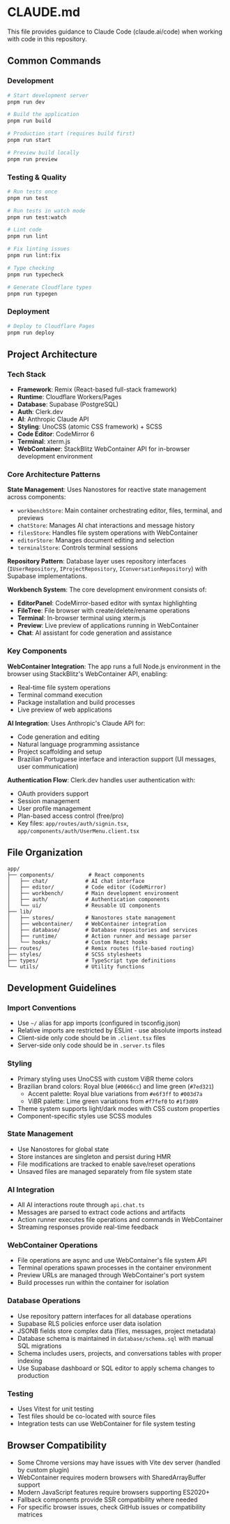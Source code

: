 # CLAUDE.md

This file provides guidance to Claude Code (claude.ai/code) when working with code in this repository.

## Common Commands

### Development
```bash
# Start development server
pnpm run dev

# Build the application
pnpm run build

# Production start (requires build first)
pnpm run start

# Preview build locally
pnpm run preview
```

### Testing & Quality
```bash
# Run tests once
pnpm run test

# Run tests in watch mode
pnpm run test:watch

# Lint code
pnpm run lint

# Fix linting issues
pnpm run lint:fix

# Type checking
pnpm run typecheck

# Generate Cloudflare types
pnpm run typegen
```

### Deployment
```bash
# Deploy to Cloudflare Pages
pnpm run deploy
```

## Project Architecture

### Tech Stack
- **Framework**: Remix (React-based full-stack framework)
- **Runtime**: Cloudflare Workers/Pages
- **Database**: Supabase (PostgreSQL)
- **Auth**: Clerk.dev
- **AI**: Anthropic Claude API
- **Styling**: UnoCSS (atomic CSS framework) + SCSS
- **Code Editor**: CodeMirror 6
- **Terminal**: xterm.js
- **WebContainer**: StackBlitz WebContainer API for in-browser development environment

### Core Architecture Patterns

**State Management**: Uses Nanostores for reactive state management across components:
- `workbenchStore`: Main container orchestrating editor, files, terminal, and previews
- `chatStore`: Manages AI chat interactions and message history  
- `filesStore`: Handles file system operations with WebContainer
- `editorStore`: Manages document editing and selection
- `terminalStore`: Controls terminal sessions

**Repository Pattern**: Database layer uses repository interfaces (`IUserRepository`, `IProjectRepository`, `IConversationRepository`) with Supabase implementations.

**Workbench System**: The core development environment consists of:
- **EditorPanel**: CodeMirror-based editor with syntax highlighting
- **FileTree**: File browser with create/delete/rename operations
- **Terminal**: In-browser terminal using xterm.js
- **Preview**: Live preview of applications running in WebContainer
- **Chat**: AI assistant for code generation and assistance

### Key Components

**WebContainer Integration**: The app runs a full Node.js environment in the browser using StackBlitz's WebContainer API, enabling:
- Real-time file system operations
- Terminal command execution
- Package installation and build processes
- Live preview of web applications

**AI Integration**: Uses Anthropic's Claude API for:
- Code generation and editing
- Natural language programming assistance
- Project scaffolding and setup
- Brazilian Portuguese interface and interaction support (UI messages, user communication)

**Authentication Flow**: Clerk.dev handles user authentication with:
- OAuth providers support
- Session management
- User profile management
- Plan-based access control (free/pro)
- Key files: `app/routes/auth/signin.tsx`, `app/components/auth/UserMenu.client.tsx`

## File Organization

```
app/
├── components/           # React components
│   ├── chat/            # AI chat interface
│   ├── editor/          # Code editor (CodeMirror)
│   ├── workbench/       # Main development environment
│   ├── auth/            # Authentication components
│   └── ui/              # Reusable UI components
├── lib/
│   ├── stores/          # Nanostores state management
│   ├── webcontainer/    # WebContainer integration
│   ├── database/        # Database repositories and services
│   ├── runtime/         # Action runner and message parser
│   └── hooks/           # Custom React hooks
├── routes/              # Remix routes (file-based routing)
├── styles/              # SCSS stylesheets
├── types/               # TypeScript type definitions
└── utils/               # Utility functions
```

## Development Guidelines

### Import Conventions
- Use `~/` alias for app imports (configured in tsconfig.json)
- Relative imports are restricted by ESLint - use absolute imports instead
- Client-side only code should be in `.client.tsx` files
- Server-side only code should be in `.server.ts` files

### Styling
- Primary styling uses UnoCSS with custom ViBR theme colors
- Brazilian brand colors: Royal blue (`#0066cc`) and lime green (`#7ed321`)
  - Accent palette: Royal blue variations from `#e6f3ff` to `#003d7a`
  - ViBR palette: Lime green variations from `#f7fef0` to `#1f3d09`
- Theme system supports light/dark modes with CSS custom properties
- Component-specific styles use SCSS modules

### State Management
- Use Nanostores for global state
- Store instances are singleton and persist during HMR
- File modifications are tracked to enable save/reset operations
- Unsaved files are managed separately from file system state

### AI Integration
- All AI interactions route through `api.chat.ts`
- Messages are parsed to extract code actions and artifacts
- Action runner executes file operations and commands in WebContainer
- Streaming responses provide real-time feedback

### WebContainer Operations
- File operations are async and use WebContainer's file system API
- Terminal operations spawn processes in the container environment
- Preview URLs are managed through WebContainer's port system
- Build processes run within the container for isolation

### Database Operations
- Use repository pattern interfaces for all database operations
- Supabase RLS policies enforce user data isolation
- JSONB fields store complex data (files, messages, project metadata)
- Database schema is maintained in `database/schema.sql` with manual SQL migrations
- Schema includes users, projects, and conversations tables with proper indexing
- Use Supabase dashboard or SQL editor to apply schema changes to production

### Testing
- Uses Vitest for unit testing
- Test files should be co-located with source files
- Integration tests can use WebContainer for file system testing

## Browser Compatibility

- Some Chrome versions may have issues with Vite dev server (handled by custom plugin)
- WebContainer requires modern browsers with SharedArrayBuffer support
- Modern JavaScript features require browsers supporting ES2020+
- Fallback components provide SSR compatibility where needed
- For specific browser issues, check GitHub issues or compatibility matrices